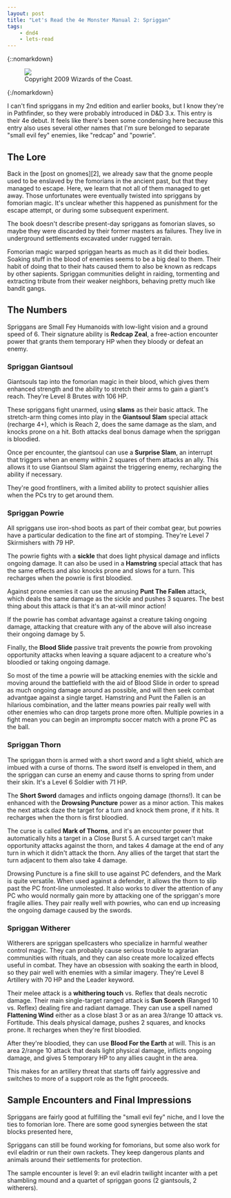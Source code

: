 ```yaml
---
layout: post
title: "Let's Read the 4e Monster Manual 2: Spriggan"
tags:
    - dnd4
    - lets-read
---
```


{::nomarkdown}
<figure class="center">
  <img src="{{ "/assets/wir-mm2-4e-spriggan.png" | absolute_url }}"/>
  <figcaption>
    Copyright 2009 Wizards of the Coast.
  </figcaption>
</figure>
{:/nomarkdown}

I can't find spriggans in my 2nd edition and earlier books, but I know they're
in Pathfinder, so they were probably introduced in D&D 3.x. This entry is their
4e debut. It feels like there's been some condensing here because this entry
also uses several other names that I'm sure belonged to separate "small evil
fey" enemies, like "redcap" and "powrie".

## The Lore

Back in the [post on gnomes][2], we already saw that the gnome people used to be
enslaved by the fomorians in the ancient past, but that they managed to
escape. Here, we learn that not all of them managed to get away. Those
unfortunates were eventually twisted into spriggans by fomorian magic. It's
unclear whether this happened as punishment for the escape attempt, or during
some subsequent experiment.

The book doesn't describe present-day spriggans as fomorian slaves, so maybe
they were discarded by their former masters as failures. They live in
underground settlements excavated under rugged terrain.

Fomorian magic warped spriggan hearts as much as it did their bodies. Soaking
stuff in the blood of enemies seems to be a big deal to them. Their habit of
doing that to their hats caused them to also be known as redcaps by other
sapients. Spriggan communities delight in raiding, tormenting and extracting
tribute from their weaker neighbors, behaving pretty much like bandit gangs.

## The Numbers

Spriggans are Small Fey Humanoids with low-light vision and a ground speed
of 6. Their signature ability is **Redcap Zeal**, a free-action encounter power
that grants them temporary HP when they bloody or defeat an enemy.

### Spriggan Giantsoul

Giantsouls tap into the fomorian magic in their blood, which gives them enhanced
strength and the ability to stretch their arms to gain a giant's reach. They're
Level 8 Brutes with 106 HP.

These spriggans fight unarmed, using **slams** as their basic attack. The
stretch-arm thing comes into play in the **Giantsoul Slam** special attack
(recharge 4+), which is Reach 2, does the same damage as the slam, and knocks
prone on a hit. Both attacks deal bonus damage when the spriggan is bloodied.

Once per encounter, the giantsoul can use a **Surprise Slam**, an interrupt that
triggers when an enemy within 2 squares of them attacks an ally. This allows it
to use Giantsoul Slam against the triggering enemy, recharging the ability if
necessary.

They're good frontliners, with a limited ability to protect squishier allies
when the PCs try to get around them.

### Spriggan Powrie

All spriggans use iron-shod boots as part of their combat gear, but powries have
a particular dedication to the fine art of stomping. They're Level 7 Skirmishers
with 79 HP.

The powrie fights with a **sickle** that does light physical damage and inflicts
ongoing damage. It can also be used in a **Hamstring** special attack that has
the same effects and also knocks prone and slows for a turn. This recharges when
the powrie is first bloodied.

Against prone enemies it can use the amusing **Punt The Fallen** attack, which
deals the same damage as the sickle and pushes 3 squares. The best thing about
this attack is that it's an at-will minor action!

If the powrie has combat advantage against a creature taking ongoing damage,
attacking that creature with any of the above will also increase their ongoing
damage by 5.

Finally, the **Blood Slide** passive trait prevents the powrie from provoking
opportunity attacks when leaving a square adjacent to a creature who's bloodied
or taking ongoing damage.

So most of the time a powrie will be attacking enemies with the sickle and
moving around the battlefield with the aid of Blood Slide in order to spread as
much ongoing damage around as possible, and will then seek combat advantgae
against a single target. Hamstring and Punt the Fallen is an hilarious
combination, and the latter means powries pair really well with other enemies
who can drop targets prone more often. Multiple powries in a fight mean you can
begin an impromptu soccer match with a prone PC as the ball.

### Spriggan Thorn

The spriggan thorn is armed with a short sword and a light shield, which are
imbued with a curse of thorns. The sword itself is enveloped in them, and the
spriggan can curse an enemy and cause thorns to spring from under their
skin. It's a Level 6 Soldier with 71 HP.

The **Short Sword** damages and inflicts ongoing damage (thorns!). It can be
enhanced with the **Drowsing Puncture** power as a minor action. This makes the
next attack daze the target for a turn and knock them prone, if it hits. It
recharges when the thorn is first bloodied.

The curse is called **Mark of Thorns**, and it's an encounter power that
automatically hits a target in a Close Burst 5. A cursed target can't make
opportunity attacks against the thorn, and takes 4 damage at the end of any turn
in which it didn't attack the thorn. Any allies of the target that start the
turn adjacent to them also take 4 damage.

Drowsing Puncture is a fine skill to use against PC defenders, and the Mark is
quite versatile. When used against a defender, it allows the thorn to slip past
the PC front-line unmolested. It also works to diver the attention of any PC who
would normally gain more by attacking one of the spriggan's more fragile
allies. They pair really well with powries, who can end up increasing the
ongoing damage caused by the swords.

### Spriggan Witherer

Witherers are spriggan spellcasters who specialize in harmful weather control
magic. They can probably cause serious trouble to agrarian communities with
rituals, and they can also create more localized effects useful in
combat. They have an obsession with soaking the earth in blood, so they pair
well with enemies with a similar imagery. They're Level 8 Artillery with 70 HP
and the Leader keyword.

Their melee attack is a **whithering touch** vs. Reflex that deals necrotic
damage. Their main single-target ranged attack is **Sun Scorch** (Ranged 10
vs. Reflex) dealing fire and radiant damage. They can use a spell named
**Flattening Wind** either as a close blast 3 or as an area 3/range 10 attack
vs. Fortitude. This deals physical damage, pushes 2 squares, and knocks
prone. It recharges when they're first bloodied.

After they're bloodied, they can use **Blood For the Earth** at will. This is an
area 2/range 10 attack that deals light physical damage, inflicts ongoing
damage, and gives 5 temporary HP to any allies caught in the area.

This makes for an artillery threat that starts off fairly aggressive and
switches to more of a support role as the fight proceeds.

## Sample Encounters and Final Impressions

Spriggans are fairly good at fulfilling the "small evil fey" niche, and I love
the ties to fomorian lore. There are some good synergies between the stat blocks
presented here,

Spriggans can still be found working for fomorians, but some also work for evil
eladrin or run their own rackets. They keep dangerous plants and animals around
their settlements for protection.

The sample encounter is level 9: an evil eladrin twilight incanter with a pet
shambling mound and a quartet of spriggan goons (2 giantsouls, 2 witherers).
